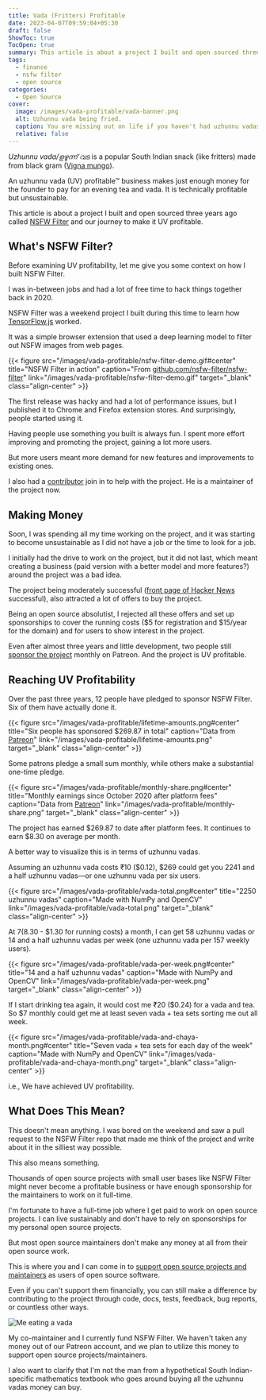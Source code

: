```yaml
---
title: Vada (Fritters) Profitable
date: 2023-04-07T09:59:04+05:30
draft: false
ShowToc: true
TocOpen: true
summary: This article is about a project I built and open sourced three years ago and our journey to make it uzhunnu vada (UV) profitable™.
tags:
  - finance
  - nsfw filter
  - open source
categories:
  - Open Source
cover:
  image: /images/vada-profitable/vada-banner.png
  alt: Uzhunnu vada being fried.
  caption: You are missing out on life if you haven't had uzhunnu vadas.
  relative: false
---
```


_Uzhunnu vada/ഉഴുന്ന് വട_ is a popular South Indian snack (like fritters) made from black gram ([Vigna mungo](https://en.wikipedia.org/wiki/Vigna_mungo)).

An uzhunnu vada (UV) profitable™ business makes just enough money for the founder to pay for an evening tea and vada. It is technically profitable but unsustainable.

This article is about a project I built and open sourced three years ago called [NSFW Filter](https://github.com/nsfw-filter/nsfw-filter) and our journey to make it UV profitable.

## What's NSFW Filter?

Before examining UV profitability, let me give you some context on how I built NSFW Filter.

I was in-between jobs and had a lot of free time to hack things together back in 2020.

NSFW Filter was a weekend project I built during this time to learn how [TensorFlow.js](https://www.tensorflow.org/js) worked.

It was a simple browser extension that used a deep learning model to filter out NSFW images from web pages.

{{< figure src="/images/vada-profitable/nsfw-filter-demo.gif#center" title="NSFW Filter in action" caption="From [github.com/nsfw-filter/nsfw-filter](https://github.com/nsfw-filter/nsfw-filter)" link="/images/vada-profitable/nsfw-filter-demo.gif" target="_blank" class="align-center" >}}

The first release was hacky and had a lot of performance issues, but I published it to Chrome and Firefox extension stores. And surprisingly, people started using it.

Having people use something you built is always fun. I spent more effort improving and promoting the project, gaining a lot more users.

But more users meant more demand for new features and improvements to existing ones.

I also had a [contributor](https://github.com/nsfw-filter/nsfw-filter/graphs/contributors) join in to help with the project. He is a maintainer of the project now.

## Making Money

Soon, I was spending all my time working on the project, and it was starting to become unsustainable as I did not have a job or the time to look for a job.

I initially had the drive to work on the project, but it did not last, which meant creating a business (paid version with a better model and more features?) around the project was a bad idea.

The project being moderately successful ([front page of Hacker News](https://news.ycombinator.com/item?id=24251131) successful), also attracted a lot of offers to buy the project.

Being an open source absolutist, I rejected all these offers and set up sponsorships to cover the running costs ($5 for registration and $15/year for the domain) and for users to show interest in the project.

Even after almost three years and little development, two people still [sponsor the project](https://www.patreon.com/nsfwfilter) monthly on Patreon. And the project is UV profitable.

## Reaching UV Profitability

Over the past three years, 12 people have pledged to sponsor NSFW Filter. Six of them have actually done it.

{{< figure src="/images/vada-profitable/lifetime-amounts.png#center" title="Six people has sponsored $269.87 in total" caption="Data from [Patreon](https://www.patreon.com/nsfwfilter)" link="/images/vada-profitable/lifetime-amounts.png" target="_blank" class="align-center" >}}

Some patrons pledge a small sum monthly, while others make a substantial one-time pledge.

{{< figure src="/images/vada-profitable/monthly-share.png#center" title="Monthly earnings since October 2020 after platform fees" caption="Data from [Patreon](https://www.patreon.com/nsfwfilter)" link="/images/vada-profitable/monthly-share.png" target="_blank" class="align-center" >}}

The project has earned $269.87 to date after platform fees. It continues to earn $8.30 on average per month.

A better way to visualize this is in terms of uzhunnu vadas.

Assuming an uzhunnu vada costs ₹10 ($0.12), $269 could get you 2241 and a half uzhunnu vadas—or one uzhunnu vada per six users.

{{< figure src="/images/vada-profitable/vada-total.png#center" title="2250 uzhunnu vadas" caption="Made with NumPy and OpenCV" link="/images/vada-profitable/vada-total.png" target="_blank" class="align-center" >}}

At $7 ($8.30 - $1.30 for running costs) a month, I can get 58 uzhunnu vadas or 14 and a half uzhunnu vadas per week (one uzhunnu vada per 157 weekly users).

{{< figure src="/images/vada-profitable/vada-per-week.png#center" title="14 and a half uzhunnu vadas" caption="Made with NumPy and OpenCV" link="/images/vada-profitable/vada-per-week.png" target="_blank" class="align-center" >}}

If I start drinking tea again, it would cost me ₹20 ($0.24) for a vada and tea. So $7 monthly could get me at least seven vada + tea sets sorting me out all week.

{{< figure src="/images/vada-profitable/vada-and-chaya-month.png#center" title="Seven vada + tea sets for each day of the week" caption="Made with NumPy and OpenCV" link="/images/vada-profitable/vada-and-chaya-month.png" target="_blank" class="align-center" >}}

i.e., We have achieved UV profitability.

## What Does This Mean?

This doesn't mean anything. I was bored on the weekend and saw a pull request to the NSFW Filter repo that made me think of the project and write about it in the silliest way possible.

This also means something.

Thousands of open source projects with small user bases like NSFW Filter might never become a profitable business or have enough sponsorship for the maintainers to work on it full-time.

I'm fortunate to have a full-time job where I get paid to work on open source projects. I can live sustainably and don't have to rely on sponsorships for my personal open source projects.

But most open source maintainers don't make any money at all from their open source work.

This is where you and I can come in to [support open source projects and maintainers](https://github.com/sponsors/explore) as users of open source software.

Even if you can't support them financially, you can still make a difference by contributing to the project through code, docs, tests, feedback, bug reports, or countless other ways.

![Me eating a vada](/images/vada-profitable/vada-eating-tile.png)

My co-maintainer and I currently fund NSFW Filter. We haven't taken any money out of our Patreon account, and we plan to utilize this money to support open source projects/maintainers.

I also want to clarify that I'm not the man from a hypothetical South Indian-specific mathematics textbook who goes around buying all the uzhunnu vadas money can buy.
